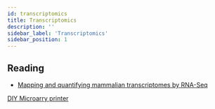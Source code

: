 ```yaml
---
id: transcriptomics
title: Transcriptomics
description: ''
sidebar_label: 'Transcriptomics'
sidebar_position: 1
---
```


## Reading

- [Mapping and quantifying mammalian transcriptomes by RNA-Seq](https://pubmed.ncbi.nlm.nih.gov/18516045/)

[DIY Microarry printer](https://robertpuccinelli.com/build/2017/07/04/build-microarrayer.html)
